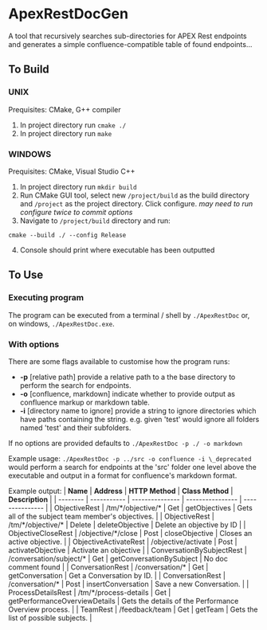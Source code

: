 # ApexRestDocGen
A tool that recursively searches sub-directories for APEX Rest endpoints and generates a simple confluence-compatible table of found endpoints...

## To Build  
### UNIX  

Prequisites: CMake, G++ compiler

1. In project directory run `cmake ./`
2. In project directory run `make`

### WINDOWS

Prequisites: CMake, Visual Studio C++

1. In project directory run `mkdir build`
2. Run CMake GUI tool, select new `/project/build` as the build directory and `/project` as the project directory. Click configure. _may need to run configure twice to commit options_
3. Navigate to `/project/build` directory and run:

```
cmake --build ./ --config Release
```

4. Console should print where executable has been outputted


## To Use

### Executing program

The program can be executed from a terminal / shell by `./ApexRestDoc` or, on windows, `./ApexRestDoc.exe`.

### With options  

There are some flags available to customise how the program runs:
- **-p** [relative path] provide a relative path to a the base directory to perform the search for endpoints.
- **-o** [confluence, markdown] indicate whether to provide output as confluence markup or markdown table.
- **-i** [directory name to ignore] provide a string to ignore directories which have paths containing the string. e.g. given 'test' would ignore all folders named 'test' and their subfolders.

If no options are provided defaults to `./ApexRestDoc -p ./ -o markdown` 

Example usage:
`./ApexRestDoc -p ../src -o confluence -i \_deprecated` would perform a search for endpoints at the 'src' folder one level above the executable and output in a format for confluence's markdown format.

Example output:
| **Name** | **Address** | **HTTP Method** | **Class Method** | **Description** |
| -------- | ----------- | --------------- | ---------------- | --------------- |
| ObjectiveRest | /tm/\*/objective/\* | Get | getObjectives |  Gets all of the subject team member's objectives.  |
| ObjectiveRest | /tm/\*/objective/\* | Delete | deleteObjective |  Delete an objective by ID  |
| ObjectiveCloseRest | /objective/\*/close | Post | closeObjective |  Closes an active objective.  |
| ObjectiveActivateRest | /objective/activate | Post | activateObjective |  Activate an objective  |
| ConversationBySubjectRest | /conversation/subject/\* | Get | getConversationBySubject | No doc comment found |
| ConversationRest | /conversation/\* | Get | getConversation |  Get a Conversation by ID.  |
| ConversationRest | /conversation/\* | Post | insertConversation |  Save a new Conversation.  |
| ProcessDetailsRest | /tm/\*/process-details | Get | getPerformanceOverviewDetails |  Gets the details of the Performance Overview process.  |
| TeamRest | /feedback/team | Get | getTeam |  Gets the list of possible subjects.  |

